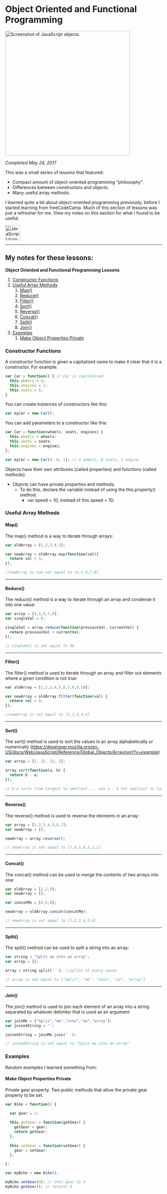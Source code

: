 # Object Oriented and Functional Programming

<img src="/Images/screenshots/screenshot-oop.png" height="400" alt="Screenshot of JavaScript objects."/>

<em>Completed May 24, 2017</em>

This was a small series of lessons that featured:
- Compact amount of object-oriented programming "philosophy".
- Differences between constructors and objects.
- Many useful array methods.

I learned quite a bit about object-oriented programming previously, before I started learning from freeCodeCamp. Much of this section of lessons was just a refresher for me. View my notes on this section for what I found to be useful.

<img src="/Images/icons/icon-javascript.png" height="48" alt="JavaScript Icon"/>

---

## My notes for these lessons:

<b>Object Oriented and Functional Programming Lessons</b>

1. [Constructor Functions](#constructor-functions)
2. [Useful Array Methods](#useful-array-methods)
	1. [Map()](#map)
	2. [Reduce()](#reduce)
	3. [Filter()](#filter)
	4. [Sort()](#sort)
	5. [Reverse()](#reverse)
	6. [Concat()](#concat)
	7. [Split()](#split)
	8. [Join()](#join)
3. [Examples](#examples)
	1. [Make Object Properties Private](#make-object-properties-private)


### Constructor Functions

A constructor function is given a capitalized name to make it clear that it is a constructor. For example:
```JavaScript
var Car = function() { // Car is capitalized
  this.wheels = 4;
  this.engines = 1;
  this.seats = 5;
}
```

You can create instances of constructors like this:
```JavaScript
var myCar = new Car();
```

You can add parameters to a constructor like this:
```JavaScript
var Car = function(wheels, seats, engines) {
  this.wheels = wheels;
  this.seats = seats;
  this.engines = engines;
};

var myCar = new Car(4, 8, 1); // 4 wheels, 8 seats, 1 engine
```

Objects have their own attributes (called properties) and functions (called methods).
- Objects can have private properties and methods.
	- To do this, declare the variable instead of using the this.property() method.
		- var speed = 10; instead of this.speed = 10;


### Useful Array Methods

#### Map()

The map() method is a way to iterate through arrays:
```JavaScript
var oldArray = [1,2,3,4,5];

var newArray = oldArray.map(function(val){
  return val + 3;
});

//newArray is now set equal to [4,5,6,7,8]
```

---

#### Reduce()

The reduce() method is a way to iterate through an array and condense it into one value:
```JavaScript
var array = [4,5,6,7,8];
var singleVal = 0;

singleVal = array.reduce(function(previousVal, currentVal) {
  return previousVal + currentVal;
});

// singleVal is set equal to 30	
```

---

#### Filter()

The filter() method is used to iterate through an array and filter out elements where a given condition is not true:
```JavaScript
var oldArray = [1,2,3,4,5,6,7,8,9,10];

var newArray = oldArray.filter(function(val) {
  return val < 6;
}); 

//newArray is set equal to [1,2,3,4,5]
```

---

#### Sort()

The sort() method is used to sort the values in an array alphabetically or numerically (https://developer.mozilla.org/en-US/docs/Web/JavaScript/Reference/Global_Objects/Array/sort?v=example)

```JavaScript
var array = [1, 12, 21, 2];

array.sort(function(a, b) {
  return b - a; 
}); 

// b-a sorts from largest to smallest ... use a - b for smallest to largest; if no compare (callback) function is passed in it will convert the values to strings and sort alphabetically.
```

---

#### Reverse()

The reverse() method is used to reverse the elements in an array:

```JavaScript
var array = [1,2,3,4,5,6,7];
var newArray = [];

newArray = array.reverse();

// newArray is set equal to [7,6,5,4,3,2,1]
```

---

#### Concat()

The concat() method can be used to merge the contents of two arrays into one:

```JavaScript
var oldArray = [1,2,3];
var newArray = [];

var concatMe = [4,5,6];

newArray = oldArray.concat(concatMe);

// newArray is set equal to [1,2,3,4,5,6]
```

---

#### Split()

The split() method can be used to split a string into an array:

```JavaScript
var string = "Split me into an array";
var array = [];

array = string.split(' '); //splits at every space

// array is set equal to ["Split", "me", "into", "an", "array"]
```

---

#### Join()

The join() method is used to join each element of an array into a string separated by whatever delimiter that is used as an argument:

```JavaScript
var joinMe = ["Split","me","into","an","array"];
var joinedString = '';

joinedString = joinMe.join(' ');

// joinedString is set equal to "Split me into an array"
```


### Examples

Random examples I learned something from:

#### Make Object Properties Private

Private gear property. Two public methods that allow the private gear property to be set.

```JavaScript
var Bike = function() {

  var gear = 1;
  
  this.getGear = function(getGear) {
    getGear = gear;
    return getGear;
  };
  
  this.setGear = function(setGear) {
    gear = setGear;
  };

};

var myBike = new Bike();

myBike.setGear(4); // sets gear to 4
myBike.getGear(); // returns 4
```
